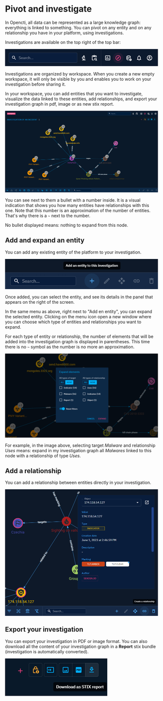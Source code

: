 # Pivot and investigate

In Opencti, all data can be represented as a large knowledge graph: everything is linked to something. 
You can pivot on any entity and on any relationship you have in your platform, using investigations.

Investigations are available on the top right of the top bar:

![Top menu investigation](assets/top-menu-investigation.png)

Investigations are organized by workspace. When you create a new empty workspace, it will only be visible by you and enables you to work on your investigation before sharing it.

In your workspace, you can add entities that you want to investigate, visualize the data linked to these entities, add relationships, and export your investigation graph in pdf, image or as new stix report.

![Investigation workspace](assets/investigation-workspace.png)

You can see next to them a bullet with a number inside. It is a visual indication that shows you how many entities have relationships with this one.
Note that this number is an approximation of the number of entities. That's why there is a `~` next to the number.

No bullet displayed means: nothing to expand from this node.

## Add and expand an entity

You can add any existing entity of the platform to your investigation.

![Investigation bottom right menu](assets/investigation-bottom-right-menu.png)

Once added, you can select the entity, and see its details in the panel that appears on the right of the screen.


In the same menu as above, right next to "Add en entity", you can expand the selected entity. Clicking on the menu icon open a new window where you can choose which type of entities and relationships you want to expand.

For each type of entity or relationship, the number of elements that will be added into the investigation graph is displayed in parentheses. This time there is no `~` symbol as the number is no more an approximation.

![Investigation expand entity](assets/investigation-expand-entity.png)

For example, in the image above, selecting target _Malware_ and relationship _Uses_ means: expand in my investigation graph all _Malwares_ linked to this node with a relationship of type _Uses_.

## Add a relationship

You can add a relationship between entities directly in your investigation.

![Investigation create relationship](assets/investigation-create-relationship.png)

## Export your investigation

You can export your investigation in PDF or image format. 
You can also download all the content of your investigation graph in a **Report** stix bundle (investigation is automatically converted).

![Investigation export](assets/investigation-export.png)

